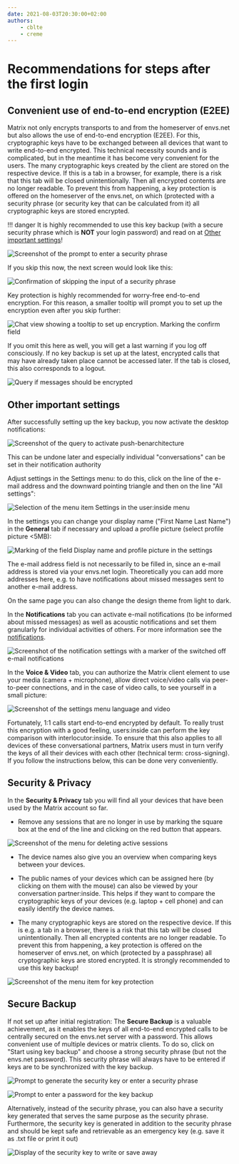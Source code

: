 ```yaml
---
date: 2021-08-03T20:30:00+02:00
authors:
    - cblte
    - creme
---
```


# Recommendations for steps after the first login

## Convenient use of end-to-end encryption (E2EE)

Matrix not only encrypts transports to and from the homeserver of envs.net but also allows the use of end-to-end encryption (E2EE). For this, cryptographic keys have to be exchanged between all devices that want to write end-to-end encrypted. This technical necessity sounds and is complicated, but in the meantime it has become very convenient for the users. The many cryptographic keys created by the client are stored on the respective device. If this is a tab in a browser, for example, there is a risk that this tab will be closed unintentionally. Then all encrypted contents are no longer readable. To prevent this from happening, a key protection is offered on the homeserver of the envs.net, on which (protected with a security phrase (or security key that can be calculated from it) all cryptographic keys are stored encrypted.

!!! danger
    It is highly recommended to use this key backup (with a secure security phrase which is **NOT** your login password) and read on at [Other important settings](#other_important_settings)!

![Screenshot of the prompt to enter a security phrase](/images/01_Restore-Session_en.png "Screenshot of the prompt to enter a security phrase")

If you skip this now, the next screen would look like this:
   
![Confirmation of skipping the input of a security phrase](/images/03_Cancel-Restore_en.png "Confirmation of skipping the input of a security phrase")

Key protection is highly recommended for worry-free end-to-end encryption. For this reason, a smaller tooltip will prompt you to set up the encryption even after you skip further:
   
![Chat view showing a tooltip to set up encryption. Marking the confirm field](/images/04_Notification_en.png "Chat view showing a tooltip to set up encryption. Marking the confirm field")

If you omit this here as well, you will get a last warning if you log off consciously. If no key backup is set up at the latest, encrypted calls that may have already taken place cannot be accessed later. If the tab is closed, this also corresponds to a logout.
   
![Query if messages should be encrypted](/images/05_Logout-Notify_en.png "Query if messages should be encrypted")

## Other important settings

After successfully setting up the key backup, you now activate the desktop notifications:
   
![Screenshot of the query to activate push-benarchitecture](/images/06_Enable-Notifications_en.png "Screenshot of the query to activate push-benarchitecture")

This can be undone later and especially individual "conversations" can be set in their notification authority

Adjust settings in the Settings menu: to do this, click on the line of the e-mail address and the downward pointing triangle and then on the line "All settings":

![Selection of the menu item Settings in the user:inside menu](/images/06_Settings_en.png "Selection of the menu item Settings in the user:inside menu")

In the settings you can change your display name ("First Name Last Name") in the **General** tab if necessary and upload a profile picture (select profile picture <5MB):

![Marking of the field Display name and profile picture in the settings](/images/06_Settings-Names_en.png "Marking of the field Display name and profile picture in the settings")

The e-mail address field is not necessarily to be filled in, since an e-mail address is stored via your envs.net login. Theoretically you can add more addresses here, e.g. to have notifications about missed messages sent to another e-mail address.

On the same page you can also change the design theme from light to dark.

In the **Notifications** tab you can activate e-mail notifications (to be informed about missed messages) as well as acoustic notifications and set them granularly for individual activities of others. For more information see the [notifications](/notifications/).

![Screenshot of the notification settings with a marker of the switched off e-mail notifications](/images/06_Settings-EMailNotify_en.png "Screenshot of the notification settings with a marker of the switched off e-mail notifications")

In the **Voice & Video** tab, you can authorize the Matrix client element to use your media (camera + microphone), allow direct voice/video calls via peer-to-peer connections, and in the case of video calls, to see yourself in a small picture:

![Screenshot of the settings menu language and video](/images/06_Settings-Media_en.png "Screenshot of the settings menu language and video")

Fortunately, 1:1 calls start end-to-end encrypted by default. To really trust this encryption with a good feeling, users:inside can perform the key comparison with interlocutor:inside. To ensure that this also applies to all devices of these conversational partners, Matrix users must in turn verify the keys of all their devices with each other (technical term: cross-signing). If you follow the instructions below, this can be done very conveniently.

## Security & Privacy

In the **Security & Privacy** tab you will find all your devices that have been used by the Matrix account so far. 

* Remove any sessions that are no longer in use by marking the square box at the end of the line and clicking on the red button that appears.
  
![Screenshot of the menu for deleting active sessions](/images/09_Delete-Sessions_en.png "Screenshot of the menu for deleting active sessions")

* The device names also give you an overview when comparing keys between your devices. 

* The public names of your devices which can be assigned here (by clicking on them with the mouse) can also be viewed by your conversation partner:inside.  This helps if they want to compare the cryptographic keys of your devices (e.g. laptop + cell phone) and can easily identify the device names.

* The many cryptographic keys are stored on the respective device. If this is e.g. a tab in a browser, there is a risk that this tab will be closed unintentionally. Then all encrypted contents are no longer readable. To prevent this from happening, a key protection is offered on the homeserver of envs.net, on which (protected by a passphrase) all cryptographic keys are stored encrypted. It is strongly recommended to use this key backup!

![Screenshot of the menu item for key protection](/images/10_Setup-Keystore_en.png "Screenshot of the menu item for key protection")

## Secure Backup

If not set up after initial registration: The **Secure Backup** is a valuable achievement, as it enables the keys of all end-to-end encrypted calls to be centrally secured on the envs.net server with a password. This allows convenient use of multiple devices or matrix clients. To do so, click on "Start using key backup" and choose a strong security phrase (but not the envs.net password). This security phrase will always have to be entered if keys are to be synchronized with the key backup.

![Prompt to generate the security key or enter a security phrase](/images/11_Setup-Key_en.png "Prompt to generate the security key or enter a security phrase")

![Prompt to enter a password for the key backup](/images/12_Enter-Key_en.png "Prompt to enter a password for the key backup")

Alternatively, instead of the security phrase, you can also have a security key generated that serves the same purpose as the security phrase. Furthermore, the security key is generated in addition to the security phrase and should be kept safe and retrievable as an emergency key (e.g. save it as .txt file or print it out) 

![Display of the security key to write or save away](/images/13_Present-Key_en.png "Display of the security key to write or save away") 
